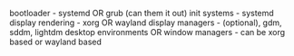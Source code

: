 
bootloader - systemd OR grub (can them it out)
init systems - systemd
display rendering - xorg OR wayland
display managers - (optional), gdm, sddm, lightdm
desktop environments OR window managers - can be xorg based or wayland based